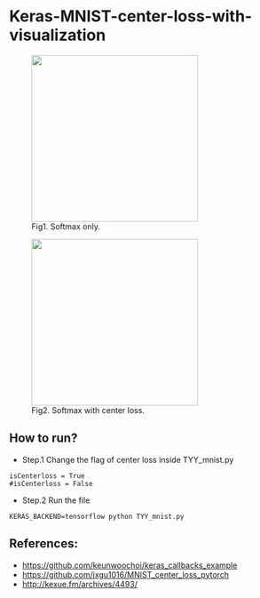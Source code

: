 # Keras-MNIST-center-loss-with-visualization


<figure> <img src="https://github.com/shamangary/Keras-MNIST-center-loss-with-visualization/blob/master/images/softmax_only/epoch%3D29.jpg" height="300"/> <figcaption> Fig1. Softmax only.</figcaption> </figure> <figure> <img src="https://github.com/shamangary/Keras-MNIST-center-loss-with-visualization/blob/master/images/centerloss/epoch%3D29.jpg" height="300"/> <figcaption> Fig2. Softmax with center loss.</figcaption> </figure>


## How to run?
+ Step.1
Change the flag of center loss inside TYY_mnist.py
```
isCenterloss = True
#isCenterloss = False
```
+ Step.2
Run the file
```
KERAS_BACKEND=tensorflow python TYY_mnist.py
```


## References:
+ https://github.com/keunwoochoi/keras_callbacks_example
+ https://github.com/jxgu1016/MNIST_center_loss_pytorch
+ http://kexue.fm/archives/4493/
